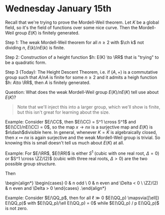# Wednesday January 15th

Recall that we're trying to prove the Mordell-Weil theorem.
Let $K$ be a global field, so it's the field of functions over some nice curve.
Then the Mordell-Weil group $E(K)$ is finitely generated.

Step 1: 
The weak Mordell-Weil theorem for all $n\geq 2$ with $\ch k$ not dividing $n$, $E(k) / n E(k)$ is finite.

Step 2:
Construction of a height function $h: E(K) \to \RR$ that is "trying" to be a quadratic form.

Step 3 (Today):
The Height Descent Theorem, i.e. if $(A, +)$ is a commutative group such that $A/nA$ is finite for some $n\geq 2$ and it admits a heigh function $h: A\to \RR$, then $A$ is finitely generated.

Question:
What does the weak Mordell-Weil group $E(K)/ nE(K)$ tell use about $E(K)$?

> Note that we'll inject this into a larger group, which we'll show is finite, but this isn't great for learning about the size.

Example:
Consider $E/\CC$, then $E(\CC) = S^1 \cross S^1$ and $E(\CC)/nE(\CC) = 0$, so the map $x\to nx$ is a surjective map and $E(K)$ is $n\dash$divisible here.
In general, whenever $K = \bar K$ is algebraically closed, then $x \mapsto nx$ is again surjective and the weak Mordell-Weil group is trivial.
So knowing this is small doesn't tell us much about $E(K)$ at all.

Example:
For $E/\RR$, $E(\RR)$ is either $S^1$ (cubic with one real root, $\Delta = 0$) or $S^1 \cross \ZZ/(2)$ (cubic with three real roots, $\Delta > 0$) are the two possible group structure.

Then

\begin{align*}
\begin{cases}
0 & n odd \\
0 & n even and \Delta < 0 \\
\ZZ/(2) & n even and \Delta > 0
\end{cases}
.\end{align*}

Example:
Consider $E/\QQ_p$, then for all $\ell \gg 0$ $E(\QQ_p) \mapsvia{[\ell]} E(\QQ_p)$ with $E(\QQ_p)/\ell E(\QQ_p) = 0$ while $E(\QQ_p) / p E(\QQ_p)$ is not zero.

